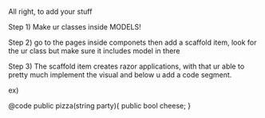 All right, to add your stuff


Step 1) Make ur classes inside MODELS!

Step 2) go to the pages inside componets
then add a scaffold item, look for the ur class but make sure it includes model in there

Step 3) The scaffold item creates razor applications, with that ur able to pretty much implement the visual and below u add a code segment.

ex)

@code
public pizza(string party){
  public bool cheese;
}
